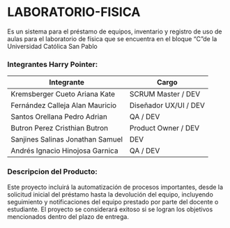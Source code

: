 # LABORATORIO-FISICA

Es un sistema para el préstamo de equipos, inventario y registro de uso de aulas para el laboratorio de física que se encuentra en el bloque “C”de la Universidad Católica San Pablo

### Integrantes Harry Pointer:
| Integrante | Cargo |
| --- | --- |
| Kremsberger Cueto Ariana Kate | SCRUM Master / DEV |
| Fernández Calleja Alan Mauricio | Diseñador UX/UI / DEV |
| Santos Orellana Pedro Adrian | QA / DEV |
| Butron Perez Cristhian Butron | Product Owner / DEV |
| Sanjines Salinas Jonathan Samuel  | DEV |
| Andrés Ignacio Hinojosa Garnica | QA / DEV |

### Descripcion del Producto:
Este proyecto incluirá la automatización de procesos importantes, desde la solicitud inicial del préstamo hasta la devolución del equipo, incluyendo seguimiento y notificaciones del equipo prestado por parte del docente o estudiante. El proyecto se considerará exitoso si se logran los objetivos mencionados dentro del plazo de entrega.
